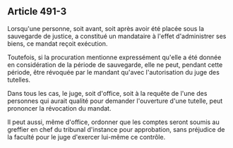 Article 491-3
----
Lorsqu'une personne, soit avant, soit après avoir été placée sous la sauvegarde
de justice, a constitué un mandataire à l'effet d'administrer ses biens, ce
mandat reçoit exécution.

Toutefois, si la procuration mentionne expressément qu'elle a été donnée en
considération de la période de sauvegarde, elle ne peut, pendant cette période,
être révoquée par le mandant qu'avec l'autorisation du juge des tutelles.

Dans tous les cas, le juge, soit d'office, soit à la requête de l'une des
personnes qui aurait qualité pour demander l'ouverture d'une tutelle, peut
prononcer la révocation du mandat.

Il peut aussi, même d'office, ordonner que les comptes seront soumis au greffier
en chef du tribunal d'instance pour approbation, sans préjudice de la faculté
pour le juge d'exercer lui-même ce contrôle.
